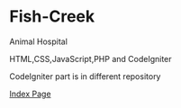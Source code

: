 # Fish-Creek
Animal Hospital 

 HTML,CSS,JavaScript,PHP and CodeIgniter
 
 CodeIgniter part is in different repository
 
[Index Page](https://github.com/SarikaRKshatriya/Fish-Creek/blob/master/FishCreek1.png)
